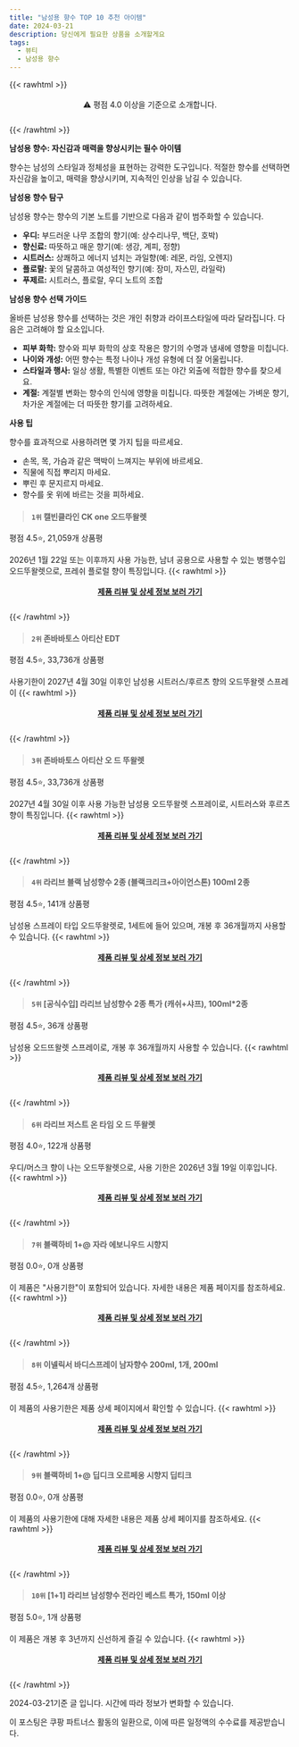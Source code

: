 ```yaml
---
title: "남성용 향수 TOP 10 추천 아이템"
date: 2024-03-21
description: 당신에게 필요한 상품을 소개할게요
tags:
  - 뷰티
  - 남성용 향수
---
```

{{< rawhtml >}}<div class="toc" style="text-align: center; height: 50px; line-height: 2;">  <p>⚠️ 평점 4.0 이상을 기준으로 소개합니다.<br></p></div> {{< /rawhtml >}}

**남성용 향수: 자신감과 매력을 향상시키는 필수 아이템**

향수는 남성의 스타일과 정체성을 표현하는 강력한 도구입니다. 적절한 향수를 선택하면 자신감을 높이고, 매력을 향상시키며, 지속적인 인상을 남길 수 있습니다.

**남성용 향수 탐구**

남성용 향수는 향수의 기본 노트를 기반으로 다음과 같이 범주화할 수 있습니다.

* **우디:** 부드러운 나무 조합의 향기(예: 상수리나무, 백단, 호박)
* **향신료:** 따뜻하고 매운 향기(예: 생강, 계피, 정향)
* **시트러스:** 상쾌하고 에너지 넘치는 과일향(예: 레몬, 라임, 오렌지)
* **플로랄:** 꽃의 달콤하고 여성적인 향기(예: 장미, 자스민, 라일락)
* **푸제르:** 시트러스, 플로랄, 우디 노트의 조합

**남성용 향수 선택 가이드**

올바른 남성용 향수를 선택하는 것은 개인 취향과 라이프스타일에 따라 달라집니다. 다음은 고려해야 할 요소입니다.

* **피부 화학:** 향수와 피부 화학의 상호 작용은 향기의 수명과 냄새에 영향을 미칩니다.
* **나이와 개성:** 어떤 향수는 특정 나이나 개성 유형에 더 잘 어울립니다.
* **스타일과 행사:** 일상 생활, 특별한 이벤트 또는 야간 외출에 적합한 향수를 찾으세요.
* **계절:** 계절별 변화는 향수의 인식에 영향을 미칩니다. 따뜻한 계절에는 가벼운 향기, 차가운 계절에는 더 따뜻한 향기를 고려하세요.

**사용 팁**

향수를 효과적으로 사용하려면 몇 가지 팁을 따르세요.

* 손목, 목, 가슴과 같은 맥박이 느껴지는 부위에 바르세요.
* 직물에 직접 뿌리지 마세요.
* 뿌린 후 문지르지 마세요.
* 향수를 옷 위에 바르는 것을 피하세요.


>#### `1위` 캘빈클라인 CK one 오드뚜왈렛
평점 4.5⭐, 21,059개 상품평

2026년 1월 22일 또는 이후까지 사용 가능한, 남녀 공용으로 사용할 수 있는 병행수입 오드뚜왈렛으로, 프레쉬 플로럴 향이 특징입니다.
{{< rawhtml >}}<div class="toc" style="text-align: center; height: 50px; line-height: 2;"><p><b><a href="https://link.coupang.com/re/AFFSDP?lptag=AF5033054&pageKey=6285445980&itemId=12925930446&vendorItemId=3864007562&traceid=V0-153-ed3eb7355188ba49&requestid=20240321204012321212066376&token=31850C%7CMIXED">제품 리뷰 및 상세 정보 보러 가기</a></b><br></p> </div>{{< /rawhtml >}}

>#### `2위` 존바바토스 아티산 EDT
평점 4.5⭐, 33,736개 상품평

사용기한이 2027년 4월 30일 이후인 남성용 시트러스/후르츠 향의 오드뚜왈렛 스프레이
{{< rawhtml >}}<div class="toc" style="text-align: center; height: 50px; line-height: 2;"><p><b><a href="https://link.coupang.com/re/AFFSDP?lptag=AF5033054&pageKey=345494284&itemId=2554413862&vendorItemId=3002625520&traceid=V0-153-c5e4a99f687bf640&requestid=20240321204012321212066376&token=31850C%7CMIXED">제품 리뷰 및 상세 정보 보러 가기</a></b><br></p> </div>{{< /rawhtml >}}

>#### `3위` 존바바토스 아티산 오 드 뚜왈렛
평점 4.5⭐, 33,736개 상품평

2027년 4월 30일 이후 사용 가능한 남성용 오드뚜왈렛 스프레이로, 시트러스와 후르츠향이 특징입니다.
{{< rawhtml >}}<div class="toc" style="text-align: center; height: 50px; line-height: 2;"><p><b><a href="https://link.coupang.com/re/AFFSDP?lptag=AF5033054&pageKey=345494284&itemId=13734917032&vendorItemId=3002625519&traceid=V0-153-c5e4a99f687bf640&requestid=20240321204012321212066376&token=31850C%7CMIXED">제품 리뷰 및 상세 정보 보러 가기</a></b><br></p> </div>{{< /rawhtml >}}

>#### `4위` 라리브 블랙 남성향수 2종 (블랙크리크+아이언스톤) 100ml 2종
평점 4.5⭐, 141개 상품평

남성용 스프레이 타입 오드뚜왈렛로, 1세트에 들어 있으며, 개봉 후 36개월까지 사용할 수 있습니다.
{{< rawhtml >}}<div class="toc" style="text-align: center; height: 50px; line-height: 2;"><p><b><a href="https://link.coupang.com/re/AFFSDP?lptag=AF5033054&pageKey=5342160474&itemId=7834259707&vendorItemId=75123870920&traceid=V0-153-0940cb7f11ff0cfa&requestid=20240321204012321212066376&token=31850C%7CMIXED">제품 리뷰 및 상세 정보 보러 가기</a></b><br></p> </div>{{< /rawhtml >}}

>#### `5위` [공식수입] 라리브 남성향수 2종 특가 (캐쉬+샤프), 100ml*2종
평점 4.5⭐, 36개 상품평

남성용 오드뜨왈렛 스프레이로, 개봉 후 36개월까지 사용할 수 있습니다.
{{< rawhtml >}}<div class="toc" style="text-align: center; height: 50px; line-height: 2;"><p><b><a href="https://link.coupang.com/re/AFFSDP?lptag=AF5033054&pageKey=7449747773&itemId=19391412701&vendorItemId=70726688445&traceid=V0-153-b3c28f226b2240a9&requestid=20240321204012321212066376&token=31850C%7CMIXED">제품 리뷰 및 상세 정보 보러 가기</a></b><br></p> </div>{{< /rawhtml >}}

>#### `6위` 라리브 저스트 온 타임 오 드 뚜왈렛
평점 4.0⭐, 122개 상품평

우디/머스크 향이 나는 오드뚜왈렛으로, 사용 기한은 2026년 3월 19일 이후입니다.
{{< rawhtml >}}<div class="toc" style="text-align: center; height: 50px; line-height: 2;"><p><b><a href="https://link.coupang.com/re/AFFSDP?lptag=AF5033054&pageKey=209347407&itemId=622432144&vendorItemId=4634530596&traceid=V0-153-8482730b0cc79e65&requestid=20240321204012321212066376&token=31850C%7CMIXED">제품 리뷰 및 상세 정보 보러 가기</a></b><br></p> </div>{{< /rawhtml >}}

>#### `7위` 블랙하비 1+@  자라 에보니우드 시향지
평점 0.0⭐, 0개 상품평

이 제품은 "사용기한"이 포함되어 있습니다. 자세한 내용은 제품 페이지를 참조하세요.
{{< rawhtml >}}<div class="toc" style="text-align: center; height: 50px; line-height: 2;"><p><b><a href="https://link.coupang.com/re/AFFSDP?lptag=AF5033054&pageKey=7972572980&itemId=22087771306&vendorItemId=89134795502&traceid=V0-153-341d7afab70a9565&requestid=20240321204012321212066376&token=31850C%7CMIXED">제품 리뷰 및 상세 정보 보러 가기</a></b><br></p> </div>{{< /rawhtml >}}

>#### `8위` 이넬릭서 바디스프레이 남자향수 200ml, 1개, 200ml
평점 4.5⭐, 1,264개 상품평

이 제품의 사용기한은 제품 상세 페이지에서 확인할 수 있습니다.
{{< rawhtml >}}<div class="toc" style="text-align: center; height: 50px; line-height: 2;"><p><b><a href="https://link.coupang.com/re/AFFSDP?lptag=AF5033054&pageKey=7686884598&itemId=20545307699&vendorItemId=85837949854&traceid=V0-153-06a4091ad6c0ad3a&clickBeacon=-ZE3AF3jNRV4RZDq-X-jy9Mr4ThROKT8ehHmOPq-Iq9hGw6wbvZyy-kl7pUnJcRkEiUrhVvFvmwyyVpM89LtifNZAYIVQjO58TalHxPa2M6kNFStHF3iH0HLdYyw08YNwr8XaoN6L6K8SDeJI2On8_l-iuPLAyV5Fva3zk8s_hHGDByPE9AasGxzRoAX9YCyQwca1ocxtPHO2PJ7gnCn4n6rHNAdSE7jqQrZDDjVjw2xevHotqRVQoRKQXWShJfVD1vUy_h38fMIEXA85LEoJMPyRPYueFkScP3eRFc84EzV9wI2t8yYukYhLyxfIehcS3LLLlBleJxSvpHvXJx2abSpccAIZrWTc-3TyihxCl-zhvAscNVCFYcTQHw4rGxTOHXh8pZD4_LbsGj4lb8PI74Nri967YzDVBiRlohsWveXHlAAtv7REt5_ovNBPkfNaoLlyAcwtDVlSrKBBr889KVhP7L1Q9ktz3rZWa3FUdy8GKMl40fdA3pdvmocR2Lnc_E4-GOG7C7Q2dDlmnueGwxCfEBiVdfVzEwew_2DbyIyWDoNLEfeOQJ0QAQHCtQX46DRxd3-8d87vr4sEhHRXzDJzAHKx-UoHZA_MH_XbDFkPkJ9Zo_Dm829Z9CsUpwlJF18PprjH01GiSPyg6q-Zpxh7LTtzMHW27hK-2GOGpEgopuCNkD94P7oZ-jrKsjJFZXMimBIK57yvS3mEmo8ZrLNml4TD9Jhod2FuyjDSICGcRlA1vjzSxw58CVi80vCPVdwKIqnJwn2qcZC15yZz8PGNmjHj6hB0dBTmbIgRJjYz7HOHIw8l_Kra3r8hek8bosXaiPX-YNBmMg4KNTjNzWGaAVNWmQ72rA84oOG0aBCm7BM4RErGDhTm-iU9rg4tAB9eHu-0D73ZFEu8oFQDP78E_58RpC0G1lI3Yg058oq5ruNN5hH&requestid=20240321204012321212066376&token=31850C%7CMIXED">제품 리뷰 및 상세 정보 보러 가기</a></b><br></p> </div>{{< /rawhtml >}}

>#### `9위` 블랙하비 1+@  딥디크 오르페옹 시향지 딥티크
평점 0.0⭐, 0개 상품평

이 제품의 사용기한에 대해 자세한 내용은 제품 상세 페이지를 참조하세요.
{{< rawhtml >}}<div class="toc" style="text-align: center; height: 50px; line-height: 2;"><p><b><a href="https://link.coupang.com/re/AFFSDP?lptag=AF5033054&pageKey=7970045462&itemId=22070370349&vendorItemId=89117462250&traceid=V0-153-89a57a52387d026a&requestid=20240321204012321212066376&token=31850C%7CMIXED">제품 리뷰 및 상세 정보 보러 가기</a></b><br></p> </div>{{< /rawhtml >}}

>#### `10위` [1+1] 라리브 남성향수 전라인 베스트 특가, 150ml 이상
평점 5.0⭐, 1개 상품평

이 제품은 개봉 후 3년까지 신선하게 즐길 수 있습니다.
{{< rawhtml >}}<div class="toc" style="text-align: center; height: 50px; line-height: 2;"><p><b><a href="https://link.coupang.com/re/AFFSDP?lptag=AF5033054&pageKey=4800121109&itemId=6160755215&vendorItemId=73230953447&traceid=V0-153-bfef43e570b2dc12&clickBeacon=9mQIgFhIkFZx2ynS9lK9sPtfFmoFa6SxoYSDnF1BzXv2CgD1FcCMvM5L4OemJbE6wxDBZBtAJLQVKDLv5ahHTKpwcVzhcPDItbNil0B5bdo7F10xIJSyZ3ho1x0Kqfa6spC-4VXekORHUYas7jywvXXSP1iUxcqCz3M3Sb_A5GAwViAgQIuj1sUfRBQfqISJbzP540gR2U7bNx0F5tGue52SOrcdSnbM5pxRsjptOuTkoVR6vyaIJvODeReE3ebLyhWBhd8MxrWZnFlOadJhvKp65mtVIMqXkZEBjd02Pd2bancoWcrC5KP2bTTWzijwsYGlijqsOzv0azlsV1y5w9FwFP25z-yG7r2gGXvbFuvfnFw0jfTBe2CFCBDkTkeBpivnVPOTCX1ceWL-lKghWbB9u4g4DfttE-amCKYeLnVef-vON134VlX-Uu-PSG_46XLKX35RfesGoRhxRflSsol4vy_G9sW5_49mjfds7HzAzGzvpdZv8C6q63SqU_OFQVfS-Kno7Skny-j4DazhdeWoyLTu5-prR2J8jxHPIFAwz9enNJN3JzR_bb-JdqqKaO1JqOwHCR0ILAReJU5E6W0RkQdMLyEky-6Reovmd9YMNZBvutn9zwLdRBuHB1KdRu-ZfZkTwsP4n8wGAgYbT-beyEJDxu6wTf6rebUtZ2mBuwFndIaY8xysnijaanLwC5qGSW4v1KxFEZAkbwJ_Gegb2xqwXyLsUI273dRDDqlvdyUShjfTHSl7p2ZxYfQTMKEwO4ZGKJLp2pG7q4oFolPh0fHSaYty_CxCkPL2v9iI54NxA4VV3ihvrytPRQUSqfUvroAuG67qTkG0OoDC1443DB4qBfEZbn_M6ebzAi6r8MsCaQZqt2oFRWz38ne66Am81Tsr7GURMj0D0YlikrPU301zz73D7FjBM080-4DX1d99ftksSXY%3D&requestid=20240321204012321212066376&token=31850C%7CMIXED">제품 리뷰 및 상세 정보 보러 가기</a></b><br></p> </div>{{< /rawhtml >}}


2024-03-21기준 글 입니다.
시간에 따라 정보가 변화할 수 있습니다.

이 포스팅은 쿠팡 파트너스 활동의 일환으로, 이에 따른 일정액의 수수료를 제공받습니다.
